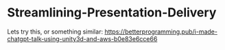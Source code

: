 # Streamlining-Presentation-Delivery

Lets try this, or something similar:
https://betterprogramming.pub/i-made-chatgpt-talk-using-unity3d-and-aws-b0e83e6cce66

